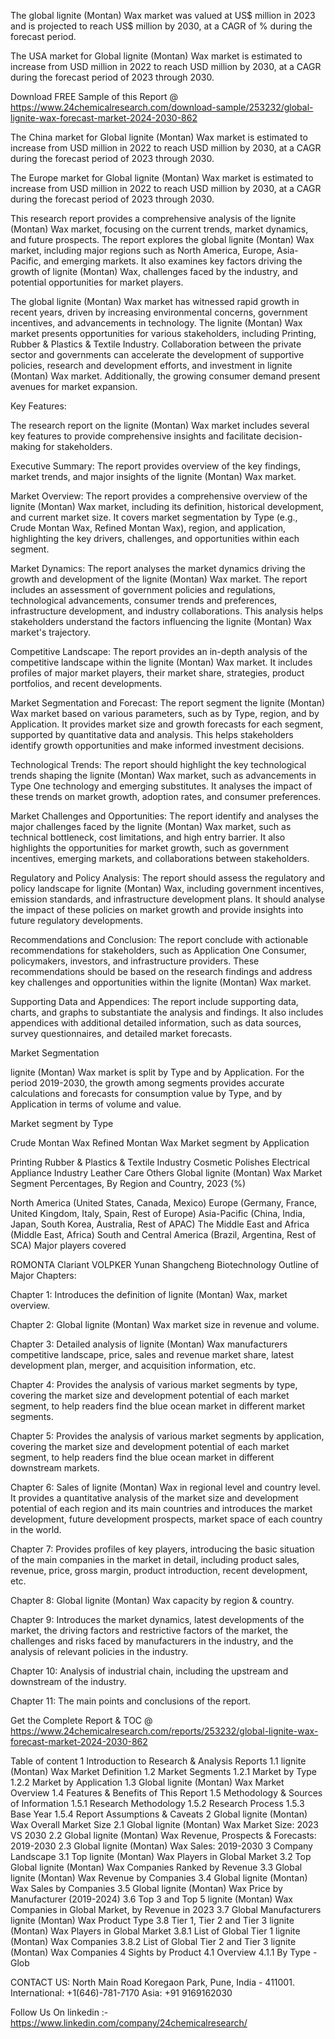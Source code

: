 The global lignite (Montan) Wax market was valued at US$ million in 2023 and is projected to reach US$ million by 2030, at a CAGR of % during the forecast period.

The USA market for Global  lignite (Montan) Wax market is estimated to increase from USD million in 2022 to reach USD million by 2030, at a CAGR during the forecast period of 2023 through 2030.

Download FREE Sample of this Report @ https://www.24chemicalresearch.com/download-sample/253232/global-lignite-wax-forecast-market-2024-2030-862

The China market for Global  lignite (Montan) Wax market is estimated to increase from USD million in 2022 to reach USD million by 2030, at a CAGR during the forecast period of 2023 through 2030.

The Europe market for Global  lignite (Montan) Wax market is estimated to increase from USD million in 2022 to reach USD million by 2030, at a CAGR during the forecast period of 2023 through 2030.

This research report provides a comprehensive analysis of the lignite (Montan) Wax market, focusing on the current trends, market dynamics, and future prospects. The report explores the global lignite (Montan) Wax market, including major regions such as North America, Europe, Asia-Pacific, and emerging markets. It also examines key factors driving the growth of lignite (Montan) Wax, challenges faced by the industry, and potential opportunities for market players.

The global lignite (Montan) Wax market has witnessed rapid growth in recent years, driven by increasing environmental concerns, government incentives, and advancements in technology. The lignite (Montan) Wax market presents opportunities for various stakeholders, including Printing, Rubber & Plastics & Textile Industry. Collaboration between the private sector and governments can accelerate the development of supportive policies, research and development efforts, and investment in lignite (Montan) Wax market. Additionally, the growing consumer demand present avenues for market expansion.

Key Features:

The research report on the lignite (Montan) Wax market includes several key features to provide comprehensive insights and facilitate decision-making for stakeholders.

Executive Summary: The report provides overview of the key findings, market trends, and major insights of the lignite (Montan) Wax market.

Market Overview: The report provides a comprehensive overview of the lignite (Montan) Wax market, including its definition, historical development, and current market size. It covers market segmentation by Type (e.g., Crude Montan Wax, Refined Montan Wax), region, and application, highlighting the key drivers, challenges, and opportunities within each segment.

Market Dynamics: The report analyses the market dynamics driving the growth and development of the lignite (Montan) Wax market. The report includes an assessment of government policies and regulations, technological advancements, consumer trends and preferences, infrastructure development, and industry collaborations. This analysis helps stakeholders understand the factors influencing the lignite (Montan) Wax market's trajectory.

Competitive Landscape: The report provides an in-depth analysis of the competitive landscape within the lignite (Montan) Wax market. It includes profiles of major market players, their market share, strategies, product portfolios, and recent developments.

Market Segmentation and Forecast: The report segment the lignite (Montan) Wax market based on various parameters, such as by Type, region, and by Application. It provides market size and growth forecasts for each segment, supported by quantitative data and analysis. This helps stakeholders identify growth opportunities and make informed investment decisions.

Technological Trends: The report should highlight the key technological trends shaping the lignite (Montan) Wax market, such as advancements in Type One technology and emerging substitutes. It analyses the impact of these trends on market growth, adoption rates, and consumer preferences.

Market Challenges and Opportunities: The report identify and analyses the major challenges faced by the lignite (Montan) Wax market, such as technical bottleneck, cost limitations, and high entry barrier. It also highlights the opportunities for market growth, such as government incentives, emerging markets, and collaborations between stakeholders.

Regulatory and Policy Analysis: The report should assess the regulatory and policy landscape for lignite (Montan) Wax, including government incentives, emission standards, and infrastructure development plans. It should analyse the impact of these policies on market growth and provide insights into future regulatory developments.

Recommendations and Conclusion: The report conclude with actionable recommendations for stakeholders, such as Application One Consumer, policymakers, investors, and infrastructure providers. These recommendations should be based on the research findings and address key challenges and opportunities within the lignite (Montan) Wax market.

Supporting Data and Appendices: The report include supporting data, charts, and graphs to substantiate the analysis and findings. It also includes appendices with additional detailed information, such as data sources, survey questionnaires, and detailed market forecasts.

Market Segmentation

lignite (Montan) Wax market is split by Type and by Application. For the period 2019-2030, the growth among segments provides accurate calculations and forecasts for consumption value by Type, and by Application in terms of volume and value.

Market segment by Type

Crude Montan Wax
Refined Montan Wax
Market segment by Application

Printing
Rubber & Plastics & Textile Industry
Cosmetic
Polishes
Electrical Appliance Industry
Leather Care
Others
Global lignite (Montan) Wax Market Segment Percentages, By Region and Country, 2023 (%)

North America (United States, Canada, Mexico)
Europe (Germany, France, United Kingdom, Italy, Spain, Rest of Europe)
Asia-Pacific (China, India, Japan, South Korea, Australia, Rest of APAC)
The Middle East and Africa (Middle East, Africa)
South and Central America (Brazil, Argentina, Rest of SCA)
Major players covered

ROMONTA
Clariant
VOLPKER
Yunan Shangcheng Biotechnology
Outline of Major Chapters:

Chapter 1: Introduces the definition of lignite (Montan) Wax, market overview.

Chapter 2: Global lignite (Montan) Wax market size in revenue and volume.

Chapter 3: Detailed analysis of lignite (Montan) Wax manufacturers competitive landscape, price, sales and revenue market share, latest development plan, merger, and acquisition information, etc.

Chapter 4: Provides the analysis of various market segments by type, covering the market size and development potential of each market segment, to help readers find the blue ocean market in different market segments.

Chapter 5: Provides the analysis of various market segments by application, covering the market size and development potential of each market segment, to help readers find the blue ocean market in different downstream markets.

Chapter 6: Sales of lignite (Montan) Wax in regional level and country level. It provides a quantitative analysis of the market size and development potential of each region and its main countries and introduces the market development, future development prospects, market space of each country in the world.

Chapter 7: Provides profiles of key players, introducing the basic situation of the main companies in the market in detail, including product sales, revenue, price, gross margin, product introduction, recent development, etc.

Chapter 8: Global lignite (Montan) Wax capacity by region & country.

Chapter 9: Introduces the market dynamics, latest developments of the market, the driving factors and restrictive factors of the market, the challenges and risks faced by manufacturers in the industry, and the analysis of relevant policies in the industry.

Chapter 10: Analysis of industrial chain, including the upstream and downstream of the industry.

Chapter 11: The main points and conclusions of the report.

Get the Complete Report & TOC @ https://www.24chemicalresearch.com/reports/253232/global-lignite-wax-forecast-market-2024-2030-862

Table of content
1 Introduction to Research & Analysis Reports
1.1 lignite (Montan) Wax Market Definition
1.2 Market Segments
1.2.1 Market by Type
1.2.2 Market by Application
1.3 Global lignite (Montan) Wax Market Overview
1.4 Features & Benefits of This Report
1.5 Methodology & Sources of Information
1.5.1 Research Methodology
1.5.2 Research Process
1.5.3 Base Year
1.5.4 Report Assumptions & Caveats
2 Global lignite (Montan) Wax Overall Market Size
2.1 Global lignite (Montan) Wax Market Size: 2023 VS 2030
2.2 Global lignite (Montan) Wax Revenue, Prospects & Forecasts: 2019-2030
2.3 Global lignite (Montan) Wax Sales: 2019-2030
3 Company Landscape
3.1 Top lignite (Montan) Wax Players in Global Market
3.2 Top Global lignite (Montan) Wax Companies Ranked by Revenue
3.3 Global lignite (Montan) Wax Revenue by Companies
3.4 Global lignite (Montan) Wax Sales by Companies
3.5 Global lignite (Montan) Wax Price by Manufacturer (2019-2024)
3.6 Top 3 and Top 5 lignite (Montan) Wax Companies in Global Market, by Revenue in 2023
3.7 Global Manufacturers lignite (Montan) Wax Product Type
3.8 Tier 1, Tier 2 and Tier 3 lignite (Montan) Wax Players in Global Market
3.8.1 List of Global Tier 1 lignite (Montan) Wax Companies
3.8.2 List of Global Tier 2 and Tier 3 lignite (Montan) Wax Companies
4 Sights by Product
4.1 Overview
4.1.1 By Type - Glob

CONTACT US:
North Main Road Koregaon Park, Pune, India - 411001.
International: +1(646)-781-7170
Asia: +91 9169162030

Follow Us On linkedin :- https://www.linkedin.com/company/24chemicalresearch/

